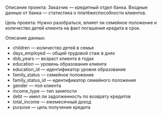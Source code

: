Описание проекта:
  Заказчик — кредитный отдел банка. Входные данные от банка — статистика о платёжеспособности клиентов.


Цель проекта: Нужно разобраться, влияет ли семейное положение и количество детей клиента на факт погашения кредита в срок.


Описание данных: 
* children — количество детей в семье
* days_employed — общий трудовой стаж в днях
* dob_years — возраст клиента в годах
* education — уровень образования клиента
* education_id — идентификатор уровня образования
* family_status — семейное положение
* family_status_id — идентификатор семейного положения
* gender — пол клиента
* income_type — тип занятости
* debt — имел ли задолженность по возврату кредитов
* total_income — ежемесячный доход
* purpose — цель получения кредита
